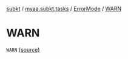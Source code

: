 [subkt](../../index.md) / [myaa.subkt.tasks](../index.md) / [ErrorMode](index.md) / [WARN](./-w-a-r-n.md)

# WARN

`WARN` [(source)](https://github.com/Myaamori/SubKt/blob/0.1.7/src/main/kotlin/myaa/subkt/tasks/asstasks.kt#L64)